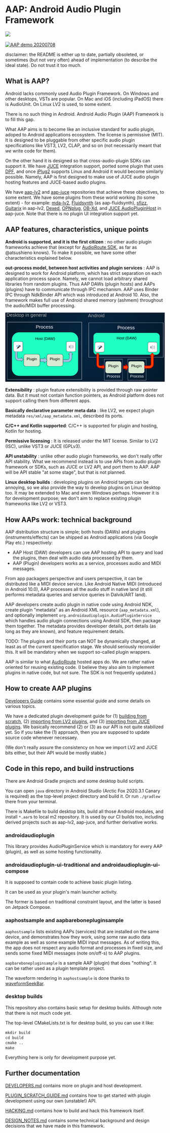 
# AAP: Android Audio Plugin Framework

![](https://github.com/atsushieno/android-audio-plugin-framework/workflows/build%20dist/badge.svg)

  

[![AAP demo 20200708](http://img.youtube.com/vi/gKCpHvYzupU/0.jpg)](http://www.youtube.com/watch?v=gKCpHvYzupU  "AAP demo 20200708")

disclaimer: the README is either up to date, partially obsoleted, or sometimes (but not very often) ahead of implementation (to describe the ideal state). Do not trust it too much.

## What is AAP?

Android lacks commonly used Audio Plugin Framework. On Windows and other desktops, VSTs are popular. On Mac and iOS (including iPadOS) there is AudioUnit. On Linux LV2 is used, to some extent.

There is no such thing in Android. Android Audio Plugin (AAP) Framework is to fill this gap.

What AAP aims is to become like an inclusive standard for audio plugin, adoped to Android applications ecosystem. The license is permissive (MIT). It is designed to be pluggable from other specific audio plugin specifications like VST3, LV2, CLAP, and so on (not necessarily meant that *we* write code for them).

On the other hand it is designed so that cross-audio-plugin SDKs can support it. We have [JUCE](http://juce.com/) integration support, ported some plugin that uses [DPF](https://github.com/DISTRHO/DPF), and once [iPlug2](https://iplug2.github.io/) supports Linux and Android it would become similarly possible. Namely, AAP is first designed to make use of JUCE audio plugin hosting features and JUCE-based audio plugins.

We have [aap-lv2](https://github.com/atsushieno/aap-lv2) and [aap-juce](https://github.com/atsushieno/aap-juce/) repositories that achieve these objectives, to some extent. We have some plugins from these world working (to some extent) - for example: [mda-lv2](https://drobilla.net/software/mda-lv2), [Fluidsynth](https://github.com/FluidSynth/fluidsynth) (as aap-fluidsynth), [sfizz](https://github.com/sfztools/sfizz/), [Guitarix](https://github.com/brummer10/guitarix) in aap-lv2,  [Dexed](https://asb2m10.github.io/dexed/), [OPNplug](https://github.com/jpcima/ADLplug), [OB-Xd](https://github.com/reales/OB-Xd), and [JUCE AudioPluginHost](https://github.com/juce-framework/JUCE/tree/master/extras/AudioPluginHost) in aap-juce. Note that there is no plugin UI integration support yet.

## AAP features, characteristics, unique points

**Android is supported, and it is the first citizen** : no other audio plugin frameworks achieve that (except for [AudioRoute SDK](https://github.com/AudioRoute/AudioRoute-SDK), as far as @atsushieno knows). To make it possible, we have some other characteristics explained below.

**out-process model, between host activities and plugin services** : AAP is designed to work for Android platform, which has strict separation on each application process space. Namely, we cannot load arbitrary shared libraries from random plugins. Thus AAP DAWs (plugin hosts) and AAPs (plugins) have to communicate through IPC mechanism. AAP uses Binder IPC through NdkBinder API which was introduced at Android 10. Also, the framework makes full use of Android shared memory (ashmem) throughout the audio/MIDI buffer processing.

![AAP process model](docs/images/aap-process-model.png)

**Extensibility** : plugin feature extensibility is provided through raw pointer data. But it must not contain function pointers, as Android platform does not support calling them from different apps.

**Basically declarative parameter meta data** : like LV2, we expect plugin metadata `res/xml/aap_metadata.xml`, described its ports.

**C/C++ and Kotlin supported**: C/C++ is supported for plugin and hosting, Kotlin for hosting.

**Permissive licensing** : It is released under the MIT license. Similar to LV2 (ISC), unlike VST3 or JUCE (GPLv3).

**API unstability** : unlike other audio plugin frameworks, we don't really offer API stability. What we recommend instead is to use APIs from audio plugin framework or SDKs, such as JUCE or LV2 API, and port them to AAP. AAP will be API stable "at some stage", but that is not planned.

**Linux desktop builds** : developing plugins on Android targets can be annoying, so we also provide the way to develop plugins on Linux desktop too. It may be extended to Mac and even Windows perhaps. However it is for development purpose; we don't aim to replace existing plugin frameworks like LV2 or VST3.


## How AAPs work: technical background

AAP distribution structure is simple; both hosts (DAWs) and plugins (instruments/effects) can be shipped as Android applications (via Google Play etc.) respectively:

- AAP Host (DAW) developers can use AAP hosting API to query and load the plugins, then deal with audio data processed by them.
- AAP (Plugin) developers works as a service, processes audio and MIDI messages.

From app packagers perspective and users perspective, it can be distributed like a MIDI device service. Like Android Native MIDI (introduced in Android 10.0), AAP processes all the audio stuff in native land (it still performs metadata queries and service queries in Dalvik/ART land).

AAP developers create audio plugin in native code using Android NDK, create plugin "metadata" as an Android XML resource (`aap_metadata.xml`), and optionally implement `org.androidaudioplugin.AudioPluginService` which handles audio plugin connections using Android SDK, then package them together. The metadata provides developer details, port details (as long as they are known), and feature requirement details.

TODO: The plugins and their ports can NOT be dynamically changed, at least as of the current specification stage. We should seriously reconsider this. It will be mandatory when we support so-called plugin wrappers.

AAP is similar to what [AudioRoute](https://audioroute.ntrack.com/developer-guide.php) hosted apps do. We are rather native oriented for reusing existing code. (I believe they also aim to implement plugins in native code, but not sure. The SDK is not frequently updated.)


## How to create AAP plugins

[Developers Guide](DEVELOPERS.md) contains some essential guide and some details on various topics.

We have a dedicated plugin development guide for (1) [building from scratch](PLUGIN_SCRATCH_GUIDE.md), (2) [importing from LV2 plugins](https://github.com/atsushieno/aap-lv2), and (3) [importing from JUCE plugins](https://github.com/atsushieno/aap-juce). We basically recommend (2) or (3) as our API is not quite stabilized yet. So if you take the (1) approach, then you are supposed to update source code whenever necessaey.

(We don't really assure the consistency on how we import LV2 and JUCE bits either, but their API would be mostly stable.)

 
## Code in this repo, and build instructions

There are Android Gradle projects and some desktop build scripts.

You can open `java` directory in Android Studio (Arctic Fox 2020.3.1 Canary is required) as the top-level project directory and build it.
Or run `./gradlew` there from your terminal.

There is Makefile to build desktop bits, build all those Android modules, and install `*.aar`s to local m2 repository. It is used by our CI builds too, including derived projects such as aap-lv2, aap-juce, and further derivative works.

### androidaudioplugin

This library provides AudioPluginService which is mandatory for every AAP (plugin), as well as some hosting functionality.

### androidaudioplugin-ui-traditional and androidaudioplugin-ui-compose

It is supposed to contain code to achieve basic plugin listing.

It can be used as your plugin's main launcher activity.

The former is based on traditional constraint layout, and the latter is based on Jetpack Compose.

### aaphostsample and aapbarebonepluginsample

`aaphostsample` lists existing AAPs (services) that are installed on the same device, and demonstrates how they work, using some raw audio data example as well as some example MIDI input messages. As of writing this, the app does not respect any audio format and processes in fixed size, and sends some fixed MIDI messages (note on/off-s) to AAP plugins.

`aapbarebonepluginsample` is a sample AAP (plugin) that does "nothing". It can be rather used as a plugin template project.

The waveform rendering in `aaphostsample` is done thanks to [waveformSeekBar](https://github.com/massoudss/waveformSeekBar).

### desktop builds

This repository also contains basic setup for desktop builds. Although note that there is not much code yet.

The top-level CMakeLists.txt is for desktop build, so you can use it like:

```
mkdir build
cd build
cmake ..
make
```

Everything here is only for development purpose yet.

## Further documentation

[DEVELOPERS.md](docs/DEVELOPERS.md) contains more on plugin and host development.

[PLUGIN_SCRATCH_GUIDE.md](docs/PLUGIN_SCRATCH_GUIDE.md) contains how to get started with plugin development using our own (unstable!) API.

[HACKING.md](docs/HACKING.md) contains how to build and hack this framework itself.

[DESIGN_NOTES.md](docs/DESIGN_NOTES.md) contains some technical background and design decisions that we have made in this framework.


